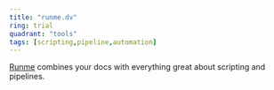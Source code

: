 ```yaml
---
title: "runme.dv"
ring: trial
quadrant: "tools"
tags: [scripting,pipeline,automation]
---
```


[Runme](https://runme.dev/) combines your docs with everything great about scripting and pipelines.
